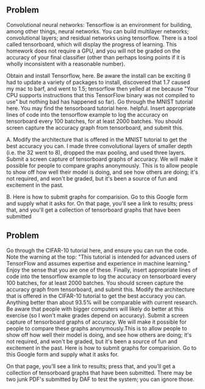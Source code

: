 
## Problem

Convolutional neural networks: Tensorflow is an environment for building, among other things, neural networks. You can build multilayer networks; convolutional layers; and residual networks using tensorflow. There is a tool called tensorboard, which will display the progress of learning. This homework does not require a GPU, and you will not be graded on the accuracy of your final classifier (other than perhaps losing points if it is wholly inconsistent with a reasonable number).

Obtain and install Tensorflow, here. Be aware the install can be exciting (I had to update a variety of packages to install, discovered that 1.7 caused my mac to barf, and went to 1.5; tensorflow then yelled at me because "Your CPU supports instructions that this TensorFlow binary was not compiled to use" but nothing bad has happened so far).
Go through the MNIST tutorial here. You may find the tensorboard tutorial here. helpful. Insert appropriate lines of code into the tensorflow example to log the accuracy on tensorboard every 100 batches, for at least 2000 batches. You should screen capture the accuracy graph from tensorboard, and submit this.

A. Modify the architecture that is offered in the MNIST tutorial to get the best accuracy you can. I made three convolutional layers of smaller depth (i.e. the 32 went to 8), dropped the max pooling, and used three layers. Submit a screen capture of tensorboard graphs of accuracy. We will make it possible for people to compare graphs anonymously. This is to allow people to show off how well their model is doing, and see how others are doing; it's not required, and won't be graded, but it's been a source of fun and excitement in the past.

B. Here is how to submit graphs for comparision. Go to this Google form and supply what it asks for.
On that page, you'll see a link to results; press that, and you'll get a collection of tensorboard graphs that have been submitted


## Problem

Go through the CIFAR-10 tutorial here, and ensure you can run the code. Note the warning at the top: "This tutorial is intended for advanced users of TensorFlow and assumes expertise and experience in machine learning." Enjoy the sense that you are one of these. Finally, insert appropriate lines of code into the tensorflow example to log the accuracy on tensorboard every 100 batches, for at least 2000 batches. You should screen capture the accuracy graph from tensorboard, and submit this.
Modify the architecture that is offered in the CIFAR-10 tutorial to get the best accuracy you can. Anything better than about 93.5% will be comparable with current research. Be aware that people with bigger computers will likely do better at this exercise (so I won't make grades depend on accuracy). Submit a screen capture of tensorboard graphs of accuracy. We will make it possible for people to compare these graphs anonymously.This is to allow people to show off how well their model is doing, and see how others are doing; it's not required, and won't be graded, but it's been a source of fun and excitement in the past.
Here is how to submit graphs for comparision. Go to this Google form and supply what it asks for.

On that page, you'll see a link to results; press that, and you'll get a collection of tensorboard graphs that have been submitted. There may be two junk PDF's submitted by DAF to test the system; you can ignore those.
